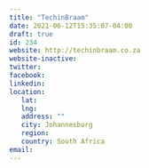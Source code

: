 ```yaml
---
title: "TechinBraam"
date: 2021-06-12T15:35:07-04:00
draft: true
id: 234
website: http://techinbraam.co.za
website-inactive: 
twitter: 
facebook: 
linkedin: 
location: 
   lat: 
   lng: 
   address: ""
   city: Johannesburg
   region: 
   country: South Africa
email: 
---
```


